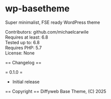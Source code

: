# wp-basetheme
Super minimalist, FSE ready WordPress theme

Contributors: github.com/michaelcarwile  
Requires at least: 6.8  
Tested up to: 6.8  
Requires PHP: 5.7  
License: None  

== Changelog ==

= 0.1.0 =  
* Initial release  

== Copyright ==
Diffyweb Base Theme, (C) 2025 
